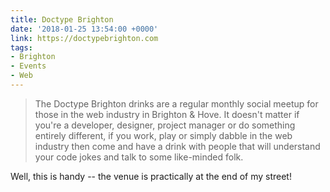 ```yaml
---
title: Doctype Brighton
date: '2018-01-25 13:54:00 +0000'
link: https://doctypebrighton.com
tags:
- Brighton
- Events
- Web
---
```

> The Doctype Brighton drinks are a regular monthly social meetup for those in the web industry in Brighton & Hove. It doesn't matter if you're a developer, designer, project manager or do something entirely different, if you work, play or simply dabble in the web industry then come and have a drink with people that will understand your code jokes and talk to some like-minded folk.

Well, this is handy -- the venue is practically at the end of my street!
